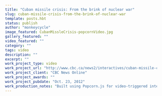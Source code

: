 ```yaml
---
title: "Cuban missile crisis: From the brink of nuclear war"
slug: cuban-missile-crisis-from-the-brink-of-nuclear-war
template: posts.hbt
status: publish
author: "monkeycycle"
image_featured: CubanMissleCrisis-popcornVideo.jpg
gallery_featured: ""
video_featured: ""
category: ""
tags: video
description: ""
excerpt: ""
work_project_type: video
work_project_url: "http://www.cbc.ca/news2/interactives/cuban-missile-crisis-video/"
work_project_client: "CBC News Online"
work_project_awards: ""
work_project_pubdate: "Oct. 23, 2012"
work_production_notes: "Built using Popcorn.js for video-triggered interactions and annotations."
---
```

